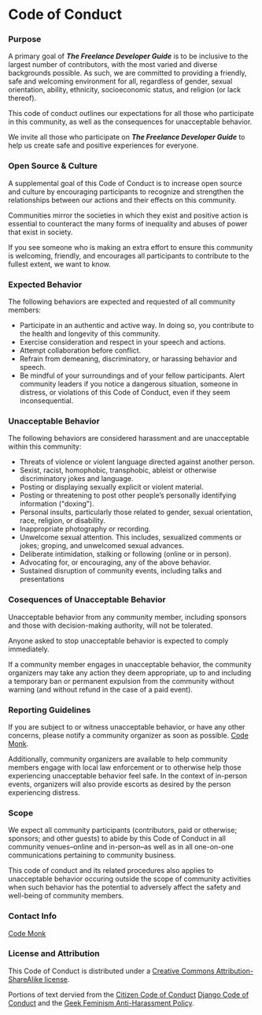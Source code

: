# Code of Conduct

### Purpose

A primary goal of **_The Freelance Developer Guide_** is to be inclusive to the largest number of contributors, with the most varied and diverse backgrounds possible. As such, we are committed to providing a friendly, safe and welcoming environment for all, regardless of gender, sexual orientation, ability, ethnicity, socioeconomic status, and religion (or lack thereof).

This code of conduct outlines our expectations for all those who participate in this community, as well as the consequences for unacceptable behavior.

We invite all those who participate on **_The Freelance Developer Guide_** to help us create safe and positive experiences for everyone.

### Open Source & Culture

A supplemental goal of this Code of Conduct is to increase open source and culture by encouraging participants to recognize and strengthen the relationships between our actions and their effects on this community.

Communities mirror the societies in which they exist and positive action is essential to counteract the many forms of inequality and abuses of power that exist in society.

If you see someone who is making an extra effort to ensure this community is welcoming, friendly, and encourages all participants to contribute to the fullest extent, we want to know.

### Expected Behavior

The following behaviors are expected and requested of all community members:
  - Participate in an authentic and active way. In doing so, you contribute to the health and longevity of this community.
  - Exercise consideration and respect in your speech and actions.
  - Attempt collaboration before conflict.
  - Refrain from demeaning, discriminatory, or harassing behavior and speech.
  - Be mindful of your surroundings and of your fellow participants. Alert community leaders if you notice a dangerous situation, someone in distress, or violations of this Code of Conduct, even if they seem inconsequential.

### Unacceptable Behavior

The following behaviors are considered harassment and are unacceptable within this community:
  - Threats of violence or violent language directed against another person.
  - Sexist, racist, homophobic, transphobic, ableist or otherwise discriminatory jokes and language.
  - Posting or displaying sexually explicit or violent material.
  - Posting or threatening to post other people’s personally identifying information ("doxing").
  - Personal insults, particularly those related to gender, sexual orientation, race, religion, or disability.
  - Inappropriate photography or recording.
  - Unwelcome sexual attention. This includes, sexualized comments or jokes;  groping, and unwelcomed sexual advances.
  - Deliberate intimidation, stalking or following (online or in person).
  - Advocating for, or encouraging, any of the above behavior.
  - Sustained disruption of community events, including talks and presentations

### Cosequences of Unacceptable Behavior

Unacceptable behavior from any community member, including sponsors and those with decision-making authority, will not be tolerated.

Anyone asked to stop unacceptable behavior is expected to comply immediately.

If a community member engages in unacceptable behavior, the community organizers may take any action they deem appropriate, up to and including a temporary ban or permanent expulsion from the community without warning (and without refund in the case of a paid event).

### Reporting Guidelines

If you are subject to or witness unacceptable behavior, or have any other concerns, please notify a community organizer as soon as possible. [Code Monk](https://twitter.com/_codemonk).

Additionally, community organizers are available to help community members engage with local law enforcement or to otherwise help those experiencing unacceptable behavior feel safe. In the context of in-person events, organizers will also provide escorts as desired by the person experiencing distress.

### Scope

We expect all community participants (contributors, paid or otherwise; sponsors; and other guests) to abide by this Code of Conduct in all community venues–online and in-person–as well as in all one-on-one communications pertaining to community business.

This code of conduct and its related procedures also applies to unacceptable behavior occuring outside the scope of community activities when such behavior has the potential to adversely affect the safety and well-being of community members.

### Contact Info

[Code Monk](https://twitter.com/_codemonk)

### License and Attribution

This Code of Conduct is distributed under a [Creative Commons Attribution-ShareAlike license](https://creativecommons.org/licenses/by-sa/3.0/).

Portions of text dervied from the [Citizen Code of Conduct](http://citizencodeofconduct.org/) [Django Code of Conduct](https://www.djangoproject.com/conduct/) and the [Geek Feminism Anti-Harassment Policy](http://geekfeminism.wikia.com/wiki/Conference_anti-harassment/Policy).
